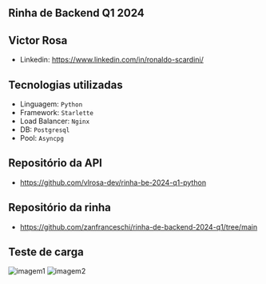 ## Rinha de Backend Q1 2024

## Victor Rosa
- Linkedin: https://www.linkedin.com/in/ronaldo-scardini/

## Tecnologias utilizadas
- Linguagem: `Python`
- Framework: `Starlette`
- Load Balancer: `Nginx`
- DB: `Postgresql`
- Pool: `Asyncpg`

## Repositório da API
- https://github.com/vlrosa-dev/rinha-be-2024-q1-python

## Repositório da rinha
- https://github.com/zanfranceschi/rinha-de-backend-2024-q1/tree/main

## Teste de carga
![imagem1](./images/Screenshot1.png?raw=true)
![imagem2](./images/Screenshot2.png?raw=true)